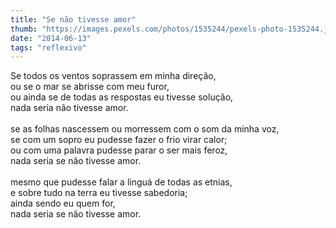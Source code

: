 ```yaml
---
title: "Se não tivesse amor"
thumb: "https://images.pexels.com/photos/1535244/pexels-photo-1535244.jpeg"
date: "2014-06-13"
tags: "reflexivo"
---
```

Se todos os ventos soprassem em minha direção,  
ou se o mar se abrisse com meu furor,  
ou ainda se de todas as respostas eu tivesse solução,  
nada seria não tivesse amor.  
<br />
se as folhas nascessem ou morressem com o som da minha voz,  
se com um sopro eu pudesse fazer o frio virar calor;  
ou com uma palavra pudesse parar o ser mais feroz,  
nada seria se não tivesse amor.  
<br />
mesmo que pudesse falar a linguá de todas as etnias,  
e sobre tudo na terra eu tivesse sabedoria;  
ainda sendo eu quem for,  
nada seria se não tivesse amor.  